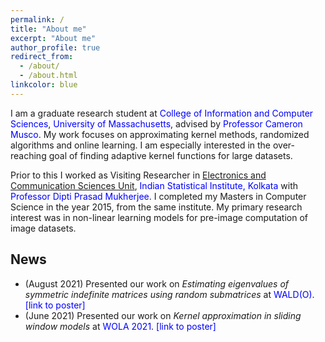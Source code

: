 ```yaml
---
permalink: /
title: "About me"
excerpt: "About me"
author_profile: true
redirect_from: 
  - /about/
  - /about.html
linkcolor: blue
---
```


I am a graduate research student at <a href="https://www.cics.umass.edu/" style="color: blue; text-decoration: none;">College of Information and Computer Sciences</a>, <a href="https://www.umass.edu/" style="color: blue; text-decoration: none;">University of Massachusetts</a>, advised by <a href="https://www.cameronmusco.com" style="color: blue; text-decoration: none;">Professor Cameron Musco</a>. My work focuses on approximating kernel methods, randomized algorithms and online learning. I am especially interested in the over-reaching goal of finding adaptive kernel functions for large datasets.

Prior to this I worked as Visiting Researcher in [Electronics and Communication Sciences Unit](https://www.isical.ac.in/~ecsu), <a href="https://www.isical.ac.in" style="color: blue; text-decoration: none;">Indian Statistical Institute, Kolkata</a> with <a href="https://www.isical.ac.in/~dipti/" style="color: blue; text-decoration: none;">Professor Dipti Prasad Mukherjee</a>. I completed my Masters in Computer Science in the year 2015, from the same institute. My primary research interest was in non-linear learning models for pre-image computation of image datasets.

## News

* (August 2021) Presented our work on *Estimating eigenvalues of symmetric indefinite matrices using random submatrices* at <a href="https://waldo2021.github.io/" style="color: blue; text-decoration: none;">WALD(O)</a>. <a href="https://drive.google.com/file/d/1YiBQzSQ7trBYcctzdalm0E1A6d7HbjUB/view?usp=sharing" style="color: blue; text-decoration: none;">[link to poster]</a>
* (June 2021) Presented our work on *Kernel approximation in sliding window models* at <a href="https://www.local-algorithms.com/" style="color: blue; text-decoration: none;">WOLA 2021</a>. <a href="https://www.local-algorithms.com/posters/archan.pdf" style="color: blue; text-decoration: none;">[link to poster]</a>
